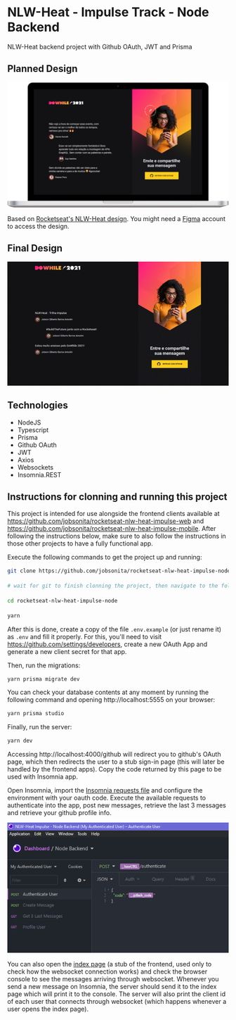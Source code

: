 # NLW-Heat - Impulse Track - Node Backend

NLW-Heat backend project with Github OAuth, JWT and Prisma

## Planned Design

<p align="center"><img alt="Planned design for the app" title="NLW-Heat Impulse Planned Design" src="./.github/planned_design.png" width="720px"/></p>

Based on [Rocketseat's NLW-Heat design](https://www.figma.com/community/file/1031699316177416916). You might need a [Figma](https://figma.com) account to access the design.

## Final Design

<p align="center"><img alt="Final design for the app" title="NLW-Heat Impulse Final Design" src="./.github/final_design.gif" width="720px"/></p>

## Technologies

- NodeJS
- Typescript
- Prisma
- Github OAuth
- JWT
- Axios
- Websockets
- Insomnia.REST

## Instructions for clonning and running this project

This project is intended for use alongside the frontend clients available at https://github.com/jobsonita/rocketseat-nlw-heat-impulse-web and https://github.com/jobsonita/rocketseat-nlw-heat-impulse-mobile. After following the instructions below, make sure to also follow the instructions in those other projects to have a fully functional app.

Execute the following commands to get the project up and running:

```bash
git clone https://github.com/jobsonita/rocketseat-nlw-heat-impulse-node.git

# wait for git to finish clonning the project, then navigate to the folder and install the dependencies:

cd rocketseat-nlw-heat-impulse-node

yarn
```

After this is done, create a copy of the file `.env.example` (or just rename it) as `.env` and fill it properly. For this, you'll need to visit https://github.com/settings/developers, create a new OAuth App and generate a new client secret for that app.

Then, run the migrations:

```bash
yarn prisma migrate dev
```

You can check your database contents at any moment by running the following command and opening http://localhost:5555 on your browser:

```bash
yarn prisma studio
```

Finally, run the server:

```bash
yarn dev
```

Accessing http://localhost:4000/github will redirect you to github's OAuth page, which then redirects the user to a stub sign-in page (this will later be handled by the frontend apps). Copy the code returned by this page to be used with Insomnia app.

Open Insomnia, import the [Insomnia requests file](tools/Insomnia_Requests_2021-10-21.json) and configure the environment with your oauth code. Execute the available requests to authenticate into the app, post new messages, retrieve the last 3 messages and retrieve your github profile info.

<p align="center"><img alt="Insomnia requests" title="NLW-Heat Impulse Insomnia Requests" src="./.github/insomnia_requests.png" width="720px"/></p>

You can also open the [index page](public/index.html) (a stub of the frontend, used only to check how the websocket connection works) and check the browser console to see the messages arriving through websocket. Whenever you send a new message on Insomnia, the server should send it to the index page which will print it to the console. The server will also print the client id of each user that connects through websocket (which happens whenever a user opens the index page).
